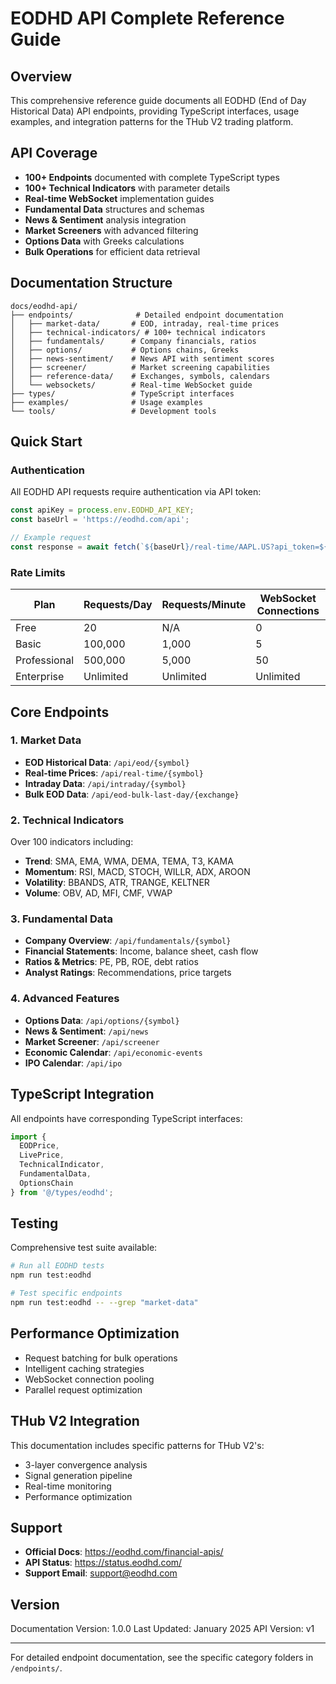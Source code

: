 # EODHD API Complete Reference Guide

## Overview

This comprehensive reference guide documents all EODHD (End of Day Historical Data) API endpoints, providing TypeScript interfaces, usage examples, and integration patterns for the THub V2 trading platform.

## API Coverage

- **100+ Endpoints** documented with complete TypeScript types
- **100+ Technical Indicators** with parameter details
- **Real-time WebSocket** implementation guides
- **Fundamental Data** structures and schemas
- **News & Sentiment** analysis integration
- **Market Screeners** with advanced filtering
- **Options Data** with Greeks calculations
- **Bulk Operations** for efficient data retrieval

## Documentation Structure

```
docs/eodhd-api/
├── endpoints/              # Detailed endpoint documentation
│   ├── market-data/       # EOD, intraday, real-time prices
│   ├── technical-indicators/ # 100+ technical indicators
│   ├── fundamentals/      # Company financials, ratios
│   ├── options/           # Options chains, Greeks
│   ├── news-sentiment/    # News API with sentiment scores
│   ├── screener/          # Market screening capabilities
│   ├── reference-data/    # Exchanges, symbols, calendars
│   └── websockets/        # Real-time WebSocket guide
├── types/                 # TypeScript interfaces
├── examples/              # Usage examples
└── tools/                 # Development tools
```

## Quick Start

### Authentication

All EODHD API requests require authentication via API token:

```typescript
const apiKey = process.env.EODHD_API_KEY;
const baseUrl = 'https://eodhd.com/api';

// Example request
const response = await fetch(`${baseUrl}/real-time/AAPL.US?api_token=${apiKey}&fmt=json`);
```

### Rate Limits

| Plan | Requests/Day | Requests/Minute | WebSocket Connections |
|------|--------------|-----------------|----------------------|
| Free | 20 | N/A | 0 |
| Basic | 100,000 | 1,000 | 5 |
| Professional | 500,000 | 5,000 | 50 |
| Enterprise | Unlimited | Unlimited | Unlimited |

## Core Endpoints

### 1. Market Data

- **EOD Historical Data**: `/api/eod/{symbol}`
- **Real-time Prices**: `/api/real-time/{symbol}`
- **Intraday Data**: `/api/intraday/{symbol}`
- **Bulk EOD Data**: `/api/eod-bulk-last-day/{exchange}`

### 2. Technical Indicators

Over 100 indicators including:
- **Trend**: SMA, EMA, WMA, DEMA, TEMA, T3, KAMA
- **Momentum**: RSI, MACD, STOCH, WILLR, ADX, AROON
- **Volatility**: BBANDS, ATR, TRANGE, KELTNER
- **Volume**: OBV, AD, MFI, CMF, VWAP

### 3. Fundamental Data

- **Company Overview**: `/api/fundamentals/{symbol}`
- **Financial Statements**: Income, balance sheet, cash flow
- **Ratios & Metrics**: PE, PB, ROE, debt ratios
- **Analyst Ratings**: Recommendations, price targets

### 4. Advanced Features

- **Options Data**: `/api/options/{symbol}`
- **News & Sentiment**: `/api/news`
- **Market Screener**: `/api/screener`
- **Economic Calendar**: `/api/economic-events`
- **IPO Calendar**: `/api/ipo`

## TypeScript Integration

All endpoints have corresponding TypeScript interfaces:

```typescript
import { 
  EODPrice, 
  LivePrice, 
  TechnicalIndicator,
  FundamentalData,
  OptionsChain 
} from '@/types/eodhd';
```

## Testing

Comprehensive test suite available:

```bash
# Run all EODHD tests
npm run test:eodhd

# Test specific endpoints
npm run test:eodhd -- --grep "market-data"
```

## Performance Optimization

- Request batching for bulk operations
- Intelligent caching strategies
- WebSocket connection pooling
- Parallel request optimization

## THub V2 Integration

This documentation includes specific patterns for THub V2's:
- 3-layer convergence analysis
- Signal generation pipeline
- Real-time monitoring
- Performance optimization

## Support

- **Official Docs**: https://eodhd.com/financial-apis/
- **API Status**: https://status.eodhd.com/
- **Support Email**: support@eodhd.com

## Version

Documentation Version: 1.0.0
Last Updated: January 2025
API Version: v1

---

For detailed endpoint documentation, see the specific category folders in `/endpoints/`.